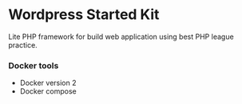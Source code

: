 # Wordpress Started Kit

Lite PHP framework for build web application using best PHP league practice.

### Docker tools

* Docker version 2
* Docker compose